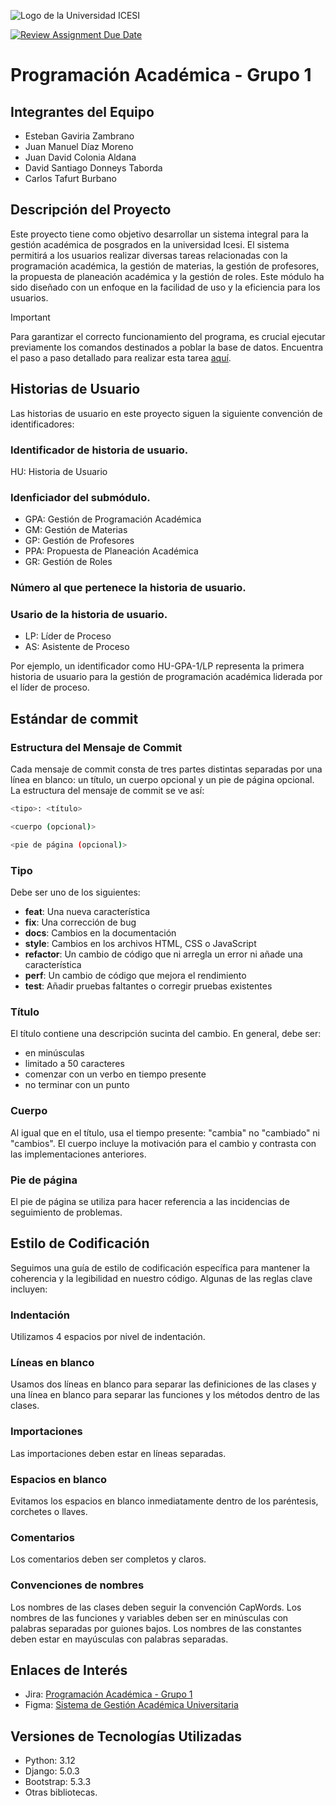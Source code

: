 ![Logo de la Universidad ICESI](https://www.icesi.edu.co/launiversidad/images/La_universidad/logo_icesi.png)

[![Review Assignment Due Date](https://classroom.github.com/assets/deadline-readme-button-24ddc0f5d75046c5622901739e7c5dd533143b0c8e959d652212380cedb1ea36.svg)](https://classroom.github.com/a/LzQtp7yd)

# Programación Académica - Grupo 1

## Integrantes del Equipo
- Esteban Gaviria Zambrano
- Juan Manuel Díaz Moreno
- Juan David Colonia Aldana
- David Santiago Donneys Taborda
- Carlos Tafurt Burbano

## Descripción del Proyecto

Este proyecto tiene como objetivo desarrollar un sistema integral para la gestión académica de posgrados en la universidad Icesi. El sistema permitirá a los usuarios realizar diversas tareas relacionadas con la programación académica, la gestión de materias, la gestión de profesores, la propuesta de planeación académica y la gestión de roles. Este módulo ha sido diseñado con un enfoque en la facilidad de uso y la eficiencia para los usuarios.

> [!IMPORTANT]
> Para garantizar el correcto funcionamiento del programa, es crucial ejecutar previamente los comandos destinados a poblar la base de datos. Encuentra el paso a paso detallado para realizar esta tarea [aquí](docs/database/instructions%20for%20populating%20the%20database.md).

## Historias de Usuario

Las historias de usuario en este proyecto siguen la siguiente convención de identificadores:

### Identificador de historia de usuario.

HU: Historia de Usuario

### Idenficiador del submódulo.

- GPA: Gestión de Programación Académica
- GM: Gestión de Materias
- GP: Gestión de Profesores
- PPA: Propuesta de Planeación Académica
- GR: Gestión de Roles

### Número al que pertenece la historia de usuario.

### Usario de la historia de usuario.

- LP: Líder de Proceso
- AS: Asistente de Proceso

Por ejemplo, un identificador como HU-GPA-1/LP representa la primera historia de usuario para la gestión de programación académica liderada por el líder de proceso.

## Estándar de commit

### Estructura del Mensaje de Commit

Cada mensaje de commit consta de tres partes distintas separadas por una línea en blanco: un título, un cuerpo opcional y un pie de página opcional. La estructura del mensaje de commit se ve así:

```bash
<tipo>: <título>

<cuerpo (opcional)>

<pie de página (opcional)>
```

### Tipo

Debe ser uno de los siguientes:

- **feat**: Una nueva característica
- **fix**: Una corrección de bug
- **docs**: Cambios en la documentación
- **style**: Cambios en los archivos HTML, CSS o JavaScript
- **refactor**: Un cambio de código que ni arregla un error ni añade una característica
- **perf**: Un cambio de código que mejora el rendimiento
- **test**: Añadir pruebas faltantes o corregir pruebas existentes

### Título

El título contiene una descripción sucinta del cambio. En general, debe ser:

- en minúsculas
- limitado a 50 caracteres
- comenzar con un verbo en tiempo presente
- no terminar con un punto

### Cuerpo

Al igual que en el título, usa el tiempo presente: "cambia" no "cambiado" ni "cambios". El cuerpo incluye la motivación para el cambio y contrasta con las implementaciones anteriores.

### Pie de página

El pie de página se utiliza para hacer referencia a las incidencias de seguimiento de problemas.

## Estilo de Codificación

Seguimos una guía de estilo de codificación específica para mantener la coherencia y la legibilidad en nuestro código. Algunas de las reglas clave incluyen:

### Indentación
Utilizamos 4 espacios por nivel de indentación.

### Líneas en blanco
Usamos dos líneas en blanco para separar las definiciones de las clases y una línea en blanco para separar las funciones y los métodos dentro de las clases.

### Importaciones
Las importaciones deben estar en líneas separadas.

### Espacios en blanco
Evitamos los espacios en blanco inmediatamente dentro de los paréntesis, corchetes o llaves.

### Comentarios
Los comentarios deben ser completos y claros.

### Convenciones de nombres
Los nombres de las clases deben seguir la convención CapWords. Los nombres de las funciones y variables deben ser en minúsculas con palabras separadas por guiones bajos. Los nombres de las constantes deben estar en mayúsculas con palabras separadas.

## Enlaces de Interés
- Jira: [Programación Académica - Grupo 1](https://proyecto-integrador1-grupo1.atlassian.net/jira/software/projects/PAG1/boards/2?atlOrigin=eyJpIjoiMmJlZWRiMDk1NmVmNDc1ZDkwNTY3Yjc3YjU5Y2I0NjciLCJwIjoiaiJ9)
- Figma: [Sistema de Gestión Académica Universitaria](https://www.figma.com/file/MPOI5adiUuFcOHoO57z14f/Untitled?type=design&node-id=0%3A1&mode=design&t=Woirb5n8iWCGw96L-1)

## Versiones de Tecnologías Utilizadas
- Python: 3.12
- Django: 5.0.3
- Bootstrap: 5.3.3
- Otras bibliotecas.